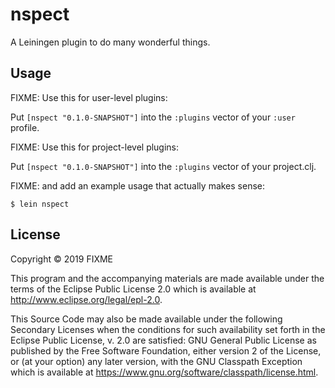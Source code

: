 # nspect

A Leiningen plugin to do many wonderful things.

## Usage

FIXME: Use this for user-level plugins:

Put `[nspect "0.1.0-SNAPSHOT"]` into the `:plugins` vector of your `:user`
profile.

FIXME: Use this for project-level plugins:

Put `[nspect "0.1.0-SNAPSHOT"]` into the `:plugins` vector of your project.clj.

FIXME: and add an example usage that actually makes sense:

    $ lein nspect

## License

Copyright © 2019 FIXME

This program and the accompanying materials are made available under the
terms of the Eclipse Public License 2.0 which is available at
http://www.eclipse.org/legal/epl-2.0.

This Source Code may also be made available under the following Secondary
Licenses when the conditions for such availability set forth in the Eclipse
Public License, v. 2.0 are satisfied: GNU General Public License as published by
the Free Software Foundation, either version 2 of the License, or (at your
option) any later version, with the GNU Classpath Exception which is available
at https://www.gnu.org/software/classpath/license.html.
